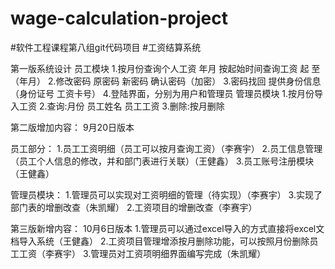# wage-calculation-project
#软件工程课程第八组git代码项目
#工资结算系统

第一版系统设计
员工模块
1.按月份查询个人工资  年月
  按起始时间查询工资 起 至（年月）
2.修改密码 原密码 新密码 确认密码（加密）
3.密码找回 提供身份信息（身份证号 工资卡号）
4.登陆界面，分别为用户和管理员
管理员模块
1.按月份导入工资
2.查询:月份 员工姓名 员工工资
3.删除:按月删除

第二版增加内容：
9月20日版本

员工部分：
1.员工工资明细（员工可以按月查询工资）（李赛宇）
2.员工信息管理（员工个人信息的修改，并和部门表进行关联）（王健鑫）
3.员工账号注册模块（王健鑫）

管理员模块：
1.管理员可以实现对工资明细的管理（待实现）（李赛宇）
3.实现了部门表的增删改查（朱凯耀）
2.工资项目的增删改查（李赛宇）

第三版新增内容：
10月6日版本
1.管理员可以通过excel导入的方式直接将excel文档导入系统（王健鑫）
2.工资项目管理增添按月删除功能，可以按照月份删除员工工资（李赛宇）
3.管理员对工资项明细界面编写完成（朱凯耀）

